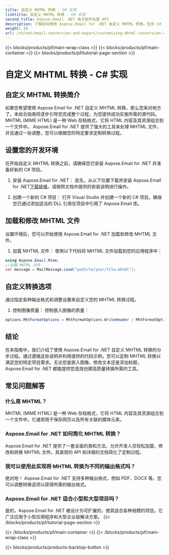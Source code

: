 ```yaml
---
title: 自定义 MHTML 转换 - C# 实现
linktitle: 自定义 MHTML 转换 - C# 实现
second_title: Aspose.Email .NET 电子邮件处理 API
description: 了解如何使用 Aspose.Email for .NET 自定义 MHTML 转换。包含 C# 源代码的分步指南。
weight: 10
url: /zh/net/email-conversion-and-export/customizing-mhtml-conversion-csharp-implementation/
---
```


{{< blocks/products/pf/main-wrap-class >}}
{{< blocks/products/pf/main-container >}}
{{< blocks/products/pf/tutorial-page-section >}}

# 自定义 MHTML 转换 - C# 实现


## 自定义 MHTML 转换简介

如果您希望使用 Aspose.Email for .NET 自定义 MHTML 转换，那么您来对地方了。本综合指南将逐步引导您完成整个过程，为您提供成功实施所需的源代码。 MHTML (MIME HTML) 是一种 Web 存档格式，它将 HTML 内容及其资源组合到一个文件中。 Aspose.Email for .NET 提供了强大的工具来处理 MHTML 文件，并且通过一些调整，您可以根据您的特定要求定制转换过程。

## 设置您的开发环境

在开始自定义 MHTML 转换之前，请确保您已安装 Aspose.Email for .NET 并准备好新的 C# 项目。

1. 安装 Aspose.Email for .NET：
首先，从以下位置下载并安装 Aspose.Email for .NET[下载链接](https://releases.aspose.com/email/net)。请按照文档中提供的安装说明进行操作。

2. 创建一个新的 C# 项目：
打开 Visual Studio 并创建一个新的 C# 项目。确保您已通过添加适当的 DLL 引用在项目中引用了 Aspose.Email 库。

## 加载和修改 MHTML 文件

设置环境后，您可以开始使用 Aspose.Email for .NET 加载和修改 MHTML 文件。

1. 加载 MHTML 文件：
使用以下代码将 MHTML 文件加载到您的应用程序中：

```csharp
using Aspose.Email.Mime;
//加载 MHTML 文件
var message = MailMessage.Load("path/to/your/file.mhtml");
```

## 自定义转换选项

通过指定各种输出格式和调整设置来自定义您的 MHTML 转换过程。

1. 控制图像质量：
控制嵌入图像的质量：

```csharp
options.MhtFormatOptions = MhtFormatOptions.WriteHeader | MhtFormatOptions.HideExtraPrintHeader;
```

## 结论

在本指南中，我们介绍了使用 Aspose.Email for .NET 自定义 MHTML 转换的分步过程。通过遵循这些说明并利用提供的代码示例，您可以定制 MHTML 转换以满足您的特定项目需求。无论您是嵌入图像、修改文本还是添加标题，Aspose.Email for .NET 都能提供您高效创建高质量转换所需的工具。

## 常见问题解答

### 什么是 MHTML？

MHTML (MIME HTML) 是一种 Web 存档格式，它将 HTML 内容及其资源组合到一个文件中。它通常用于保存网页以及所有关联的媒体元素。

### Aspose.Email for .NET 如何简化 MHTML 转换？

Aspose.Email for .NET 提供了一套全面的类和方法，允许开发人员轻松加载、修改和转换 MHTML 文件。其直观的 API 和详细的文档简化了定制过程。

### 我可以使用此实现将 MHTML 转换为不同的输出格式吗？

绝对地！ Aspose.Email for .NET 支持多种输出格式，例如 PDF、DOCX 等。您可以调整转换选项以获得所需的输出格式。

### Aspose.Email for .NET 适合小型和大型项目吗？

是的，Aspose.Email for .NET 被设计为可扩展的，使其适合各种规模的项目。它广泛应用于小型应用程序和大型企业级解决方案。
{{< /blocks/products/pf/tutorial-page-section >}}

{{< /blocks/products/pf/main-container >}}
{{< /blocks/products/pf/main-wrap-class >}}

{{< blocks/products/products-backtop-button >}}
